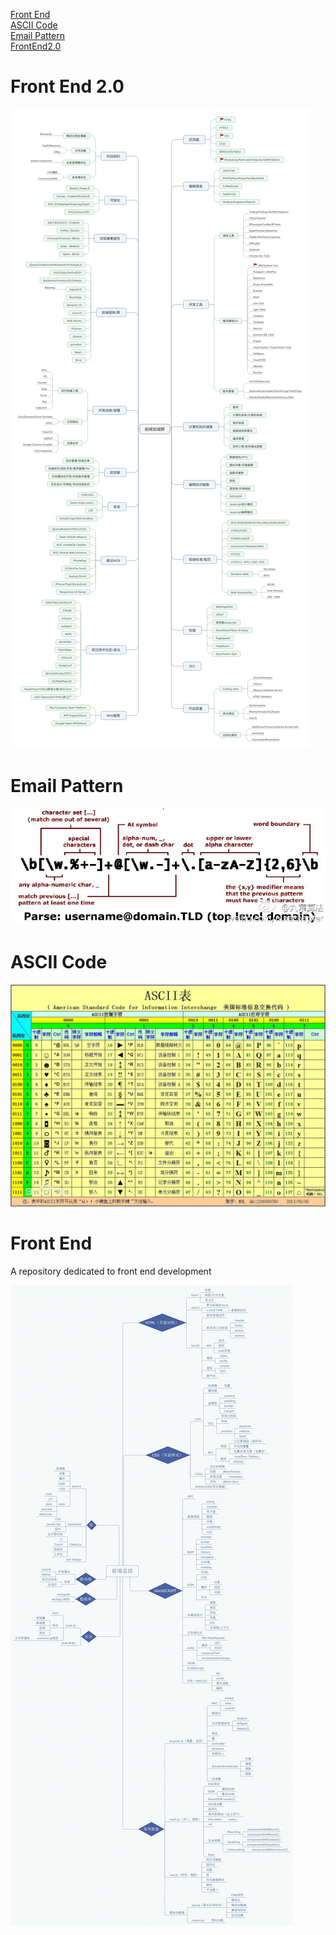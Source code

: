
<a href="#front end">Front End</a>  
<a href="#ascii code">ASCII Code</a>  
<a href="#email pattern">Email Pattern</a>  
<a href="#frontEnd">FrontEnd2.0</a>

<a name='frontEnd'></a>
# Front End 2.0
![frontend](frontend.jpg)

<a name='email pattern'></a>
# Email Pattern
![email](eb52001djw1emf3a32oa4j20pv09macb.jpg)


<a name='ascii code'></a>
# ASCII Code
![ascii](7e3e6709c93d70cf078fe06dfcdcd100baa12b5c.jpg)



<a name='front end'></a>
# Front End
A repository dedicated to front end development

![Ladder](./ee6c55fc375d0dd5e90f39e30da2f863_r.jpg)
